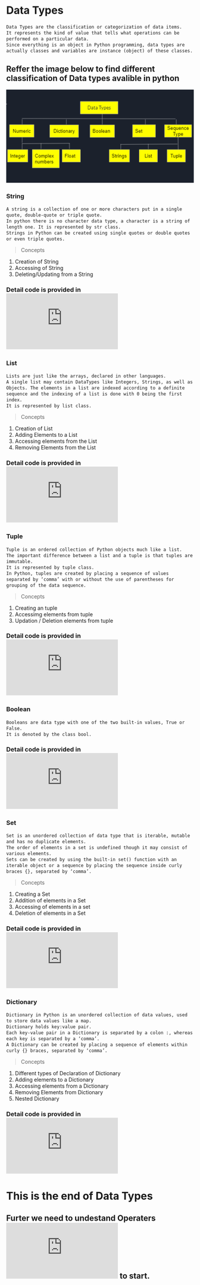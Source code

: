 # Data Types
```
Data Types are the classification or categorization of data items.
It represents the kind of value that tells what operations can be performed on a particular data.
Since everything is an object in Python programming, data types are actually classes and variables are instance (object) of these classes.
```
## Reffer the image below to find different classification of Data types avalible in python
![](https://github.com/abhishekpshenoy/Python/blob/main/Images/DataType/DataType.PNG)

### String
```
A string is a collection of one or more characters put in a single quote, double-quote or triple quote.
In python there is no character data type, a character is a string of length one. It is represented by str class.
Strings in Python can be created using single quotes or double quotes or even triple quotes.
```

> Concepts
1. Creation of String
2. Accessing of String
3. Deleting/Updating from a String

### Detail code is provided in ![Here](https://github.com/abhishekpshenoy/Python/blob/main/Data_Types/String.py)
### List
```
Lists are just like the arrays, declared in other languages.
A single list may contain DataTypes like Integers, Strings, as well as Objects. The elements in a list are indexed according to a definite sequence and the indexing of a list is done with 0 being the first index.
It is represented by list class.
```
> Concepts
1. Creation of List
2. Adding Elements to a List
3. Accessing elements from the List
4. Removing Elements from the List

### Detail code is provided in ![Here](https://github.com/abhishekpshenoy/Python/blob/main/Data_Types/Lists.py)
### Tuple
```
Tuple is an ordered collection of Python objects much like a list.
The important difference between a list and a tuple is that tuples are immutable.
It is represented by tuple class.
In Python, tuples are created by placing a sequence of values separated by ‘comma’ with or without the use of parentheses for grouping of the data sequence.
```
> Concepts
1. Creating an tuple
2. Accessimg elements from tuple
3. Updation / Deletion  elements from tuple

### Detail code is provided in ![Here](https://github.com/abhishekpshenoy/Python/blob/main/Data_Types/Tuple.py)
### Boolean
```
Booleans are data type with one of the two built-in values, True or False.
It is denoted by the class bool.
```
### Detail code is provided in ![Here](https://github.com/abhishekpshenoy/Python/blob/main/Data_Types/Boolean.py)
### Set
```
Set is an unordered collection of data type that is iterable, mutable and has no duplicate elements.
The order of elements in a set is undefined though it may consist of various elements.
Sets can be created by using the built-in set() function with an iterable object or a sequence by placing the sequence inside curly braces {}, separated by ‘comma’.
```
> Concepts
1. Creating a Set
2. Addition of elements in a Set
3. Accessing of elements in a set
4. Deletion of elements in a Set
### Detail code is provided in ![Here](https://github.com/abhishekpshenoy/Python/blob/main/Data_Types/Set.py)

### Dictionary
```
Dictionary in Python is an unordered collection of data values, used to store data values like a map.
Dictionary holds key:value pair.
Each key-value pair in a Dictionary is separated by a colon :, whereas each key is separated by a ‘comma’.
A Dictionary can be created by placing a sequence of elements within curly {} braces, separated by ‘comma’.
```
> Concepts
1. Different types of Declaration of Dictionary 
2. Adding elements to a Dictionary
3. Accessing elements from a Dictionary
4. Removing Elements from Dictionary
5. Nested Dictionary
### Detail code is provided in ![Here](https://github.com/abhishekpshenoy/Python/blob/main/Data_Types/Dictionary.py)


# This is the end of Data Types
## Furter we need to undestand Operaters ![Click Here](https://github.com/abhishekpshenoy/Python/blob/main/Operaters/operaters.md) to start.
